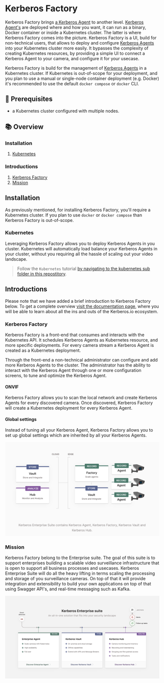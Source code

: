 # Kerberos Factory

Kerberos Factory brings [a Kerberos Agent](https://github.com/kerberos-io/agent) to another level. [Kerberos Agent's](https://github.com/kerberos-io/agent) are deployed where and how you want, it can run as a binary, Docker container or inside a Kubernetes cluster. The latter is where Kerberos Factory comes into the picture. Kerberos Factory is a UI, build for non-technical users, that allows to deploy and configure [Kerberos Agents](https://github.com/kerberos-io/agent) into your Kubernetes cluster more easily. It bypasses the complexity of creating Kubernetes resources, by providing a simple UI to connect a Kerberos Agent to your camera, and configure it for your usecase.

Kerberos Factory is build for the management of [Kerberos Agents](https://github.com/kerberos-io/agent) in a Kubernetes cluster. If Kubernetes is out-of-scope for your deployment, and you plan to use a manual or single-node container deployment (e.g. Docker) it's recommended to use the default `docker compose` or `docker` CLI.

## :thinking: Prerequisites

* a Kubernetes cluster configured with multiple nodes.

## :books: Overview

### Installation
1. [Kubernetes](#kubernetes)

### Introductions
1. [Kerberos Factory](#kerberos-factory)
2. [Mission](#mission)
   
## Installation

As previously mentioned, for installing Kerberos Factory, you'll require a Kubernetes cluster. If you plan to use `docker` or `docker compose` than Kerberos Factory is out-of-scope.

### Kubernetes

Leveraging Kerberos Factory allows you to deploy Kerberos Agents in you cluster. Kubernetes will automatically load balance your Kerberos Agents in your cluster, without you requiring all the hassle of scaling out your video landscape.

> Follow the `Kubernetes` tutorial [by navigating to the kubernetes sub folder in this repostitory](kubernetes/).

## Introductions

Please note that we have added a brief introduction to Kerberos Factory below. To get a complete overview [visit the documentation page](https://doc.kerberos.io), where you will be able to learn about all the ins and outs of the Kerberos.io ecosystem.

### Kerberos Factory

Kerberos Factory is a front-end that consumes and interacts with the Kubernetes API. It schedules Kerberos Agents as Kubernetes resource, and more specific deployments. For every camera stream a Kerberos Agent is created as a Kubernetes deployment.

Through the front-end a non-technical administrator can configure and add more Kerberos Agents to the cluster. The administrator has the ability to interact with the Kerberos Agent through one or more configuration screens, to tune and optimize the Kerberos Agent.

#### ONVIF

Kerberos Factory allows you to scan the local network and create Kerberos Agents for every discovered camera. Once discovered, Kerberos Factory will create a Kubernetes deployment for every Kerberos Agent.

#### Global settings

Instead of tuning all your Kerberos Agent, Kerberos Factory allows you to set up global settings which are inherited by all your Kerberos Agents.


[![Kerberos Factory](./assets/kerberos-factory.png)](https://kerberos.io/)

### Mission

Kerberos Factory belong to the Enterprise suite. The goal of this suite is to support enterprises building a scalable video surveillance infrastructure that is open to support all business processes and usecases. Kerberos Enterprise Suite will do all the heavy lifting in terms scaling the processing and storage of you surveillance cameras. On top of that it will provide integration and extensibility to build your own applications on top of that using Swagger API's, and real-time messaging such as Kafka.

[![Kerberos Enterprise Suite](./assets/kerberosio-enterprise.png)](https://kerberos.io/)